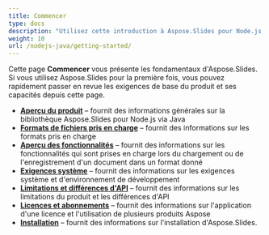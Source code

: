 ```yaml
---
title: Commencer
type: docs
description: "Utilisez cette introduction à Aspose.Slides pour Node.js via Java pour commencer à réaliser la valeur d'Aspose.Slides pour votre entreprise."
weight: 10
url: /nodejs-java/getting-started/
---
```


Cette page **Commencer** vous présente les fondamentaux d'Aspose.Slides. Si vous utilisez Aspose.Slides pour la première fois, vous pouvez rapidement passer en revue les exigences de base du produit et ses capacités depuis cette page.

- [**Aperçu du produit**](/slides/nodejs-java/product-overview/) – fournit des informations générales sur la bibliothèque Aspose.Slides pour Node.js via Java
- [**Formats de fichiers pris en charge**](/slides/nodejs-java/supported-file-formats/) – fournit des informations sur les formats pris en charge
- [**Aperçu des fonctionnalités**](/slides/nodejs-java/features-overview/) – fournit des informations sur les fonctionnalités qui sont prises en charge lors du chargement ou de l'enregistrement d'un document dans un format donné
- [**Exigences système**](/slides/nodejs-java/system-requirements/) – fournit des informations sur les exigences système et d'environnement de développement
- [**Limitations et différences d'API**](/slides/nodejs-java/limitations-and-api-differences/) – fournit des informations sur les limitations du produit et les différences d'API
- [**Licences et abonnements**](/slides/nodejs-java/licensing) – fournit des informations sur l'application d'une licence et l'utilisation de plusieurs produits Aspose
- [**Installation**](/slides/nodejs-java/installation/) – fournit des informations sur l'installation d'Aspose.Slides.